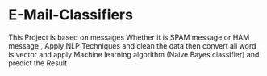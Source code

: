 # E-Mail-Classifiers
This Project is based on messages Whether it is SPAM message or HAM message , Apply NLP Techniques and clean the data then convert all word is vector and apply Machine learning algorithm (Naive Bayes classifier) and predict the Result
